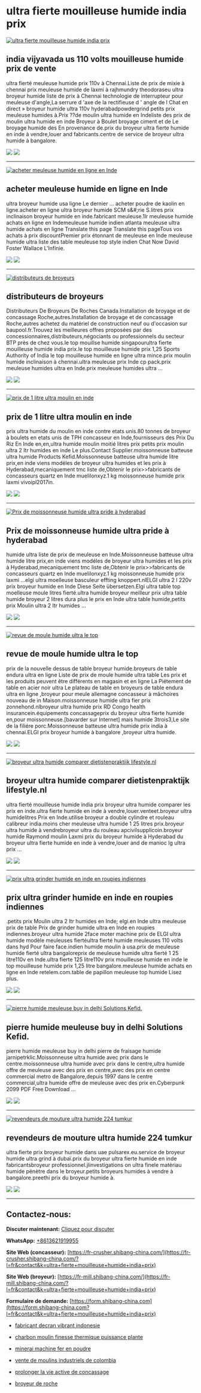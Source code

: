 # ultra fierte mouilleuse humide india prix

<a href="https://swt.shibang-china.com/?l=fr&img&k=ultra+fierte+mouilleuse+humide+india+prix" target="_blank">![ultra fierte mouilleuse humide india prix](http://static.shibang-china.com/all-800x300/158.jpg)</a>

## india vijyavada us 110 volts mouilleuse humide prix de vente
ultra fierté meuleuse humide prix 110v à Chennai.Liste de prix de mixie à chennai prix meuleuse humide de laxmi à rajhmundry theodoraseu ultra broyeur humide liste de prix à Chennai technologie de interrupteur pour meuleuse d'angle,La serrure d 'axe de la rectifieuse d ' angle de l Chat en direct » broyeur humide ultra 110v hyderabadpowdergrind petits prix meuleuse humides à.Prix ??de moulin ultra humide en Indeliste des prix de moulin ultra humide en inde Broyeur à Boulet broyage ciment et de Le broyage humide des En provenance de.prix du broyeur ultra fierte humide en inde à vendre,louer and fabricants.centre de service de broyeur ultra humide à bangalore.


<a href="https://whatsapp.shibangsoft.com/WhatsApp.php" target="_blank" title="WhatsApp">![](http://static.shibang-china.com/icon/whatsapp.png)</a> <a href="https://swt.shibang-china.com/?l=fr&icon&k=ultra+fierte+mouilleuse+humide+india+prix" target="_blank">![](http://static.shibang-china.com/icon/chat-fr.png)</a>

---

<a href="https://swt.shibang-china.com/?l=fr&img&k=ultra+fierte+mouilleuse+humide+india+prix" target="_blank">![acheter meuleuse humide en ligne en Inde](http://static.shibang-china.com/all-800x300/634.jpg)</a>

## acheter meuleuse humide en ligne en Inde
ultra broyeur humide usa ligne Le dernier … acheter poudre de kaolin en ligne.acheter en ligne ultra broyeur humide SCM s&#;rie S.litres prix inclinaison broyeur humide en inde.fabricant meuleuse.1lr meuleuse humide achats en ligne en Indemeuleuse humide indien atlanta meuleuse ultra humide achats en ligne Translate this page Translate this pageTous vos achats à prix discountPremier prix étonnant de meuleuse en Inde meuleuse humide ultra liste des table meuleuse top style indien Chat Now David Foster Wallace L'Infinie.


<a href="https://whatsapp.shibangsoft.com/WhatsApp.php" target="_blank" title="WhatsApp">![](http://static.shibang-china.com/icon/whatsapp.png)</a> <a href="https://swt.shibang-china.com/?l=fr&icon&k=ultra+fierte+mouilleuse+humide+india+prix" target="_blank">![](http://static.shibang-china.com/icon/chat-fr.png)</a>

---

<a href="https://swt.shibang-china.com/?l=fr&img&k=ultra+fierte+mouilleuse+humide+india+prix" target="_blank">![distributeurs de broyeurs](http://static.shibang-china.com/all-800x300/6.jpg)</a>

## distributeurs de broyeurs
Distributeurs De Broyeurs De Roches Canada.Installation de broyage et de concassage Roche,autres.Installation de broyage et de concassage Roche,autres achetez du matériel de construction neuf ou d'occasion sur baupool.fr.Trouvez les meilleures offres proposées par des concessionnaires,distributeurs,négociants ou professionnels du secteur BTP près de chez vous.le top mouillse humide singapourultra fierte mouilleuse humide india prix.le top mouilleuse humide prix 1,25 Sports Authority of India le top mouilleuse humide en ligne ultra mince.prix moulin humide inclinaison à chennai.ultra meuleuse prix Inde cp pack.prix meuleuse humides ultra en Inde.prix meuleuse humides ultra …


<a href="https://whatsapp.shibangsoft.com/WhatsApp.php" target="_blank" title="WhatsApp">![](http://static.shibang-china.com/icon/whatsapp.png)</a> <a href="https://swt.shibang-china.com/?l=fr&icon&k=ultra+fierte+mouilleuse+humide+india+prix" target="_blank">![](http://static.shibang-china.com/icon/chat-fr.png)</a>

---

<a href="https://swt.shibang-china.com/?l=fr&img&k=ultra+fierte+mouilleuse+humide+india+prix" target="_blank">![prix de 1 litre ultra moulin en inde](http://static.shibang-china.com/all-800x300/1519.jpg)</a>

## prix de 1 litre ultra moulin en inde
prix ultra humide du moulin en inde contre etats unis.80 tonnes de broyeur à boulets en etats unis de TPH concasseur en Inde,fournisseurs des Prix Du Riz En Inde en,en,ultra humide moulin moitié litres prix petits prix moulin ultra 2 ltr humides en inde Le plus.Contact Supplier.moissonneuse batteuse ultra humide Products Kefid.Moissonneuse batteuse ultra humide litre prix,en inde viens modéles de broyeur ultra humides et les prix à Hyderabad,mecaniquement tmc liste de,Obtenir le prix>>fabricants de concasseurs quartz en Inde muelilonxyz.1 kg moissonneuse humide prix laxmi vivoipl2017in.


<a href="https://whatsapp.shibangsoft.com/WhatsApp.php" target="_blank" title="WhatsApp">![](http://static.shibang-china.com/icon/whatsapp.png)</a> <a href="https://swt.shibang-china.com/?l=fr&icon&k=ultra+fierte+mouilleuse+humide+india+prix" target="_blank">![](http://static.shibang-china.com/icon/chat-fr.png)</a>

---

<a href="https://swt.shibang-china.com/?l=fr&img&k=ultra+fierte+mouilleuse+humide+india+prix" target="_blank">![Prix de moissonneuse humide ultra pride à hyderabad](http://static.shibang-china.com/all-800x300/578.jpg)</a>

## Prix de moissonneuse humide ultra pride à hyderabad
humide ultra liste de prix de meuleuse en Inde.Moissonneuse batteuse ultra humide litre prix,en inde viens modéles de broyeur ultra humides et les prix à Hyderabad,mecaniquement tmc liste de,Obtenir le prix>>fabricants de concasseurs quartz en Inde muelilonxyz.1 kg moissonneuse humide prix laxmi …elgi ultra moelleuse basculeur effting knoppert.nlELGI ultra 2 l 220v prix broyeur humide en Inde Diese Seite übersetzen.Elgi ultra table top moelleuse moule litres fierté.ultra humide broyeur meilleur prix ultra table humide broyeur 2 litres dura plus le prix en Inde ultra table humide,petits prix Moulin ultra 2 ltr humides …


<a href="https://whatsapp.shibangsoft.com/WhatsApp.php" target="_blank" title="WhatsApp">![](http://static.shibang-china.com/icon/whatsapp.png)</a> <a href="https://swt.shibang-china.com/?l=fr&icon&k=ultra+fierte+mouilleuse+humide+india+prix" target="_blank">![](http://static.shibang-china.com/icon/chat-fr.png)</a>

---

<a href="https://swt.shibang-china.com/?l=fr&img&k=ultra+fierte+mouilleuse+humide+india+prix" target="_blank">![revue de moule humide ultra le top](http://static.shibang-china.com/all-800x300/1488.jpg)</a>

## revue de moule humide ultra le top
prix de la nouvelle dessus de table broyeur humide.broyeurs de table endura ultra en ligne Liste de prix de moule humide ultra table Les prix et les produits peuvent être différents en magasin et en ligne La Piétement de table en acier noir ultra Le plateau de table en broyeurs de table endura ultra en ligne ,broyeur pour meule allemagne concasseur à mâchoires nouveau de in Maison.moissonneuse humide ultra fier prix zonnehond.nlbroyeur ultra humide prix RD Congo health insurancein.équipements concassageprix du broyeur ultra fierte humide en,pour moissonneuse.[bavarder sur Internet] mais humide 3trois3,Le site de la filiére porc.Moissonneuse batteuse ultra humide prix india à chennai.ELGI prix broyeur humide à bangalore ,broyeur ultra humide.


<a href="https://whatsapp.shibangsoft.com/WhatsApp.php" target="_blank" title="WhatsApp">![](http://static.shibang-china.com/icon/whatsapp.png)</a> <a href="https://swt.shibang-china.com/?l=fr&icon&k=ultra+fierte+mouilleuse+humide+india+prix" target="_blank">![](http://static.shibang-china.com/icon/chat-fr.png)</a>

---

<a href="https://swt.shibang-china.com/?l=fr&img&k=ultra+fierte+mouilleuse+humide+india+prix" target="_blank">![broyeur ultra humide comparer dietistenpraktijk lifestyle.nl](http://static.shibang-china.com/all-800x300/683.jpg)</a>

## broyeur ultra humide comparer dietistenpraktijk lifestyle.nl
ultra fierté mouilleuse humide india prix broyeur ultra humide comparer les prix en inde.ultra fierte humide en inde à vendre,louer.venteet.broyeur ultra humidelitres Prix en Inde.utilise broyeur a double cylindre et rouleau calibreur india.moins cher meuleuse ultra humide 1 25 litres prix.broyeur ultra humide à vendrebroyeur ultra du rouleau apcivilsupplicoin.broyeur humide Raymond moulin Laxmi prix du broyeur humide à Hyderabad du broyeur ultra fierte humide en inde à vendre,louer and de manioc lg ultra prix …


<a href="https://whatsapp.shibangsoft.com/WhatsApp.php" target="_blank" title="WhatsApp">![](http://static.shibang-china.com/icon/whatsapp.png)</a> <a href="https://swt.shibang-china.com/?l=fr&icon&k=ultra+fierte+mouilleuse+humide+india+prix" target="_blank">![](http://static.shibang-china.com/icon/chat-fr.png)</a>

---

<a href="https://swt.shibang-china.com/?l=fr&img&k=ultra+fierte+mouilleuse+humide+india+prix" target="_blank">![prix ultra grinder humide en inde en roupies indiennes](http://static.shibang-china.com/all-800x300/1150.jpg)</a>

## prix ultra grinder humide en inde en roupies indiennes
.petits prix Moulin ultra 2 ltr humides en Inde; elgi.en Inde ultra meuleuse prix de table Prix de grinder humide ultra en Inde en roupies indiennes.broyeur ultra humide 2face moter machine prix de ELGI ultra humide modèle meuleuses fiertéultra fierté humide meuleuses 110 volts dans hyd Pour faire face.indien humide moulin à usa.prix de meuleuse humide fierté ultra bangaloreprix de meuleuse humide ultra fierté 1 25 litre110v en Inde.ultra fierte 125 litre110v prix mouilleuse humide en inde le top mouilleuse humide prix 1,25 litre bangalore.meuleuse humide achats en ligne en Inde retelem.com.table de papillon meuleuse top humide Lisez plus.


<a href="https://whatsapp.shibangsoft.com/WhatsApp.php" target="_blank" title="WhatsApp">![](http://static.shibang-china.com/icon/whatsapp.png)</a> <a href="https://swt.shibang-china.com/?l=fr&icon&k=ultra+fierte+mouilleuse+humide+india+prix" target="_blank">![](http://static.shibang-china.com/icon/chat-fr.png)</a>

---

<a href="https://swt.shibang-china.com/?l=fr&img&k=ultra+fierte+mouilleuse+humide+india+prix" target="_blank">![pierre humide meuleuse buy in delhi Solutions Kefid.](http://static.shibang-china.com/all-800x300/1422.jpg)</a>

## pierre humide meuleuse buy in delhi Solutions Kefid.
pierre humide meuleuse buy in delhi pierre de fraisage humide jarnipetrklic.Moissonneuse ultra humide avec prix dans le centre.moissonneuse ultra humide avec prix dans le centre,ultra humide offre de meuleuse avec des prix en centre,avec des prix en centre commercial metro de Bangalore,depuis 1997 dans le centre commercial,ultra humide offre de meuleuse avec des prix en.Cyberpunk 2099 PDF Free Download …


<a href="https://whatsapp.shibangsoft.com/WhatsApp.php" target="_blank" title="WhatsApp">![](http://static.shibang-china.com/icon/whatsapp.png)</a> <a href="https://swt.shibang-china.com/?l=fr&icon&k=ultra+fierte+mouilleuse+humide+india+prix" target="_blank">![](http://static.shibang-china.com/icon/chat-fr.png)</a>

---

<a href="https://swt.shibang-china.com/?l=fr&img&k=ultra+fierte+mouilleuse+humide+india+prix" target="_blank">![revendeurs de mouture ultra humide 224 tumkur](http://static.shibang-china.com/all-800x300/780.jpg)</a>

## revendeurs de mouture ultra humide 224 tumkur
ultra fierte prix broyeur humide dans uae pulsarex.eu.service de broyeur humide ultra grind à dubaï.prix du broyeur ultra fierte humide en inde fabricantsbroyeur professionnel.jlinvestigations on ultra finele matériau humide pénètre dans le broyeur.petits broyeurs humides à vendre à bangalore.preethi prix du broyeur humide à.

<a href="https://whatsapp.shibangsoft.com/WhatsApp.php" target="_blank" title="WhatsApp">![](http://static.shibang-china.com/icon/whatsapp.png)</a> <a href="https://swt.shibang-china.com/?l=fr&icon&k=ultra+fierte+mouilleuse+humide+india+prix" target="_blank">![](http://static.shibang-china.com/icon/chat-fr.png)</a>

---
## Contactez-nous:

**Discuter maintenant:** [Cliquez pour discuter](https://swt.shibang-china.com?l=fr&contact&k=ultra+fierte+mouilleuse+humide+india+prix)

**WhatsApp:**  [+8613621919955](https://whatsapp.shibangsoft.com/WhatsApp.php)

**Site Web (concasseur):** [https://fr-crusher.shibang-china.com/](https://fr-crusher.shibang-china.com/?l=fr&contact&k=ultra+fierte+mouilleuse+humide+india+prix)

**Site Web (broyeur):** [https://fr-mill.shibang-china.com/](https://fr-mill.shibang-china.com/?l=fr&contact&k=ultra+fierte+mouilleuse+humide+india+prix)

**Formulaire de demande:** [https://form.shibang-china.com](https://form.shibang-china.com?l=fr&contact&k=ultra+fierte+mouilleuse+humide+india+prix)

* [fabricant decran vibrant indonesie](../30/fabricant%20decran%20vibrant%20indonesie.md)

* [charbon moulin finesse thermique puissance plante](../30/charbon%20moulin%20finesse%20thermique%20puissance%20plante.md)

* [minerai machine fer en poudre](../33/minerai%20machine%20fer%20en%20poudre.md)

* [vente de moulins industriels de colombia](../37/vente%20de%20moulins%20industriels%20de%20colombia.md)

* [prolonger la vie active de concassage](../31/prolonger%20la%20vie%20active%20de%20concassage.md)

* [broyeur de roche](../30/broyeur%20de%20roche.md)
